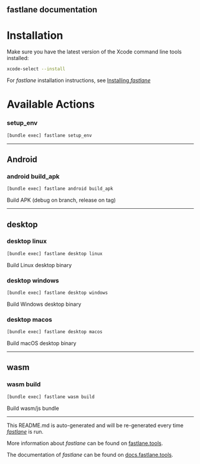 fastlane documentation
----

# Installation

Make sure you have the latest version of the Xcode command line tools installed:

```sh
xcode-select --install
```

For _fastlane_ installation instructions, see [Installing _fastlane_](https://docs.fastlane.tools/#installing-fastlane)

# Available Actions

### setup_env

```sh
[bundle exec] fastlane setup_env
```



----


## Android

### android build_apk

```sh
[bundle exec] fastlane android build_apk
```

Build APK (debug on branch, release on tag)

----


## desktop

### desktop linux

```sh
[bundle exec] fastlane desktop linux
```

Build Linux desktop binary

### desktop windows

```sh
[bundle exec] fastlane desktop windows
```

Build Windows desktop binary

### desktop macos

```sh
[bundle exec] fastlane desktop macos
```

Build macOS desktop binary

----


## wasm

### wasm build

```sh
[bundle exec] fastlane wasm build
```

Build wasm/js bundle

----

This README.md is auto-generated and will be re-generated every time [_fastlane_](https://fastlane.tools) is run.

More information about _fastlane_ can be found on [fastlane.tools](https://fastlane.tools).

The documentation of _fastlane_ can be found on [docs.fastlane.tools](https://docs.fastlane.tools).
